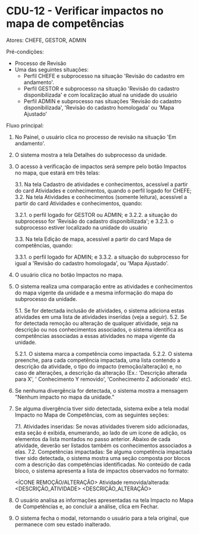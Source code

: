 # CDU-12 - Verificar impactos no mapa de competências

Atores: CHEFE, GESTOR, ADMIN

Pré-condições:

- Processo de Revisão
- Uma das seguintes situações:
    - Perfil CHEFE e subprocesso na situação 'Revisão do cadastro em andamento'.
    - Perfil GESTOR e subprocesso na situação 'Revisão do cadastro disponibilizada' e com localização atual na unidade
      do usuário
    - Perfil ADMIN e subprocesso nas situações 'Revisão do cadastro disponibilizada', 'Revisão do cadastro homologada'
      ou 'Mapa Ajustado'

Fluxo principal:

1. No Painel, o usuário clica no processo de revisão na situação 'Em andamento'.
2. O sistema mostra a tela Detalhes do subprocesso da unidade.
3. O acesso à verificação de impactos será sempre pelo botão Impactos no mapa, que estará em três telas:

   3.1. Na tela Cadastro de atividades e conhecimentos, acessível a partir do card Atividades e conhecimentos, quando o
   perfil logado for CHEFE;
   3.2. Na tela Atividades e conhecimentos (somente leitura), acessível a partir do card Atividades e conhecimentos,
   quando:

   3.2.1. o perfil logado for GESTOR ou ADMIN; e
   3.2.2. a situação do subprocesso for 'Revisão do cadastro disponibilizada'; e
   3.2.3. o subprocesso estiver localizado na unidade do usuário

   3.3. Na tela Edição de mapa, acessível a partir do card Mapa de competências, quando:

   3.3.1. o perfil logado for ADMIN; e
   3.3.2. a situação do subprocesso for igual a 'Revisão do cadastro homologada', ou 'Mapa Ajustado'.

4. O usuário clica no botão Impactos no mapa.
5. O sistema realiza uma comparação entre as atividades e conhecimentos do mapa vigente da unidade e a mesma informação
   do mapa do subprocesso da unidade.

   5.1. Se for detectada inclusão de atividades, o sistema adiciona estas atividades em uma lista de atividades
   inseridas (veja a seguir).
   5.2. Se for detectada remoção ou alteração de qualquer atividade, seja na descrição ou nos conhecimentos associados,
   o sistema identifica as competências associadas a essas atividades no mapa vigente da unidade.

   5.2.1. O sistema marca a competência como impactada.
   5.2.2. O sistema preenche, para cada competência impactada, uma lista contendo a descrição da atividade, o tipo do
   impacto (remoção/alteração) e, no caso de alterações, a descrição da alteração (Ex.: 'Descrição alterada para X', '
   Conhecimento Y removido', 'Conhecimento Z adicionado' etc).

6. Se nenhuma divergência for detectada, o sistema mostra a mensagem "Nenhum impacto no mapa da unidade."
7. Se alguma divergência tiver sido detectada, sistema exibe a tela modal Impacto no Mapa de Competências, com as
   seguintes seções:

   7.1. Atividades inseridas: Se novas atividades tiverem sido adicionadas, esta seção é exibida, enumerando, ao lado de
   um ícone de adição, os elementos da lista montados no passo anterior. Abaixo de cada atividade, deverão ser listados
   também os conhecimentos associados a elas.
   7.2. Competências impactadas: Se alguma competência impactada tiver sido detectada, o sistema mostra uma seção
   composta por blocos com a descrição das competências identificadas. No conteúdo de cada bloco, o sistema apresenta a
   lista de impactos observados no formato:

   <ÍCONE REMOÇÃO/ALTERAÇÃO> Atividade removida/alterada:
   <DESCRIÇÃO_ATIVIDADE>
   <DESCRIÇÃO_ALTERAÇÃO>

8. O usuário analisa as informações apresentadas na tela Impacto no Mapa de Competências e, ao concluir a análise, clica
   em Fechar.
9. O sistema fecha o modal, retornando o usuário para a tela original, que permanece com seu estado inalterado.